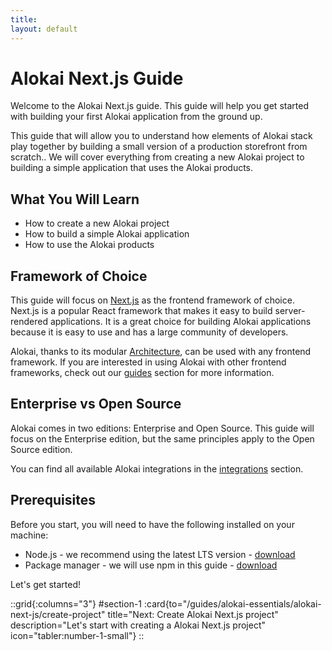 ```yaml
---
title:
layout: default
---
```


# Alokai Next.js Guide

Welcome to the Alokai Next.js guide. This guide will help you get started with building your first Alokai application from the ground up.

This guide that will allow you to understand how elements of Alokai stack play together by building a small version of a production storefront from scratch.. We will cover everything from creating a new Alokai project to building a simple application that uses the Alokai products.

## What You Will Learn

- How to create a new Alokai project
- How to build a simple Alokai application
- How to use the Alokai products

## Framework of Choice

This guide will focus on [Next.js](https://nextjs.org/) as the frontend framework of choice. Next.js is a popular React framework that makes it easy to build server-rendered applications. It is a great choice for building Alokai applications because it is easy to use and has a large community of developers.

Alokai, thanks to its modular [Architecture](/general/basics/architecture), can be used with any frontend framework.
If you are interested in using Alokai with other frontend frameworks, check out our [guides](/guides) section for more information.

## Enterprise vs Open Source

Alokai comes in two editions: Enterprise and Open Source. This guide will focus on the Enterprise edition, but the same principles apply to the Open Source edition.

You can find all available Alokai integrations in the [integrations](/integrations) section.

## Prerequisites

Before you start, you will need to have the following installed on your machine:

- Node.js - we recommend using the latest LTS version - [download](https://nodejs.org/)
- Package manager - we will use npm in this guide - [download](https://www.npmjs.com/get-npm)

Let's get started!

::grid{:columns="3"}
#section-1
:card{to="/guides/alokai-essentials/alokai-next-js/create-project" title="Next: Create Alokai Next.js project" description="Let's start with creating a Alokai Next.js project" icon="tabler:number-1-small"}
::

